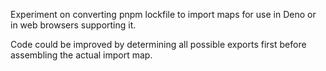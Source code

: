 Experiment on converting pnpm lockfile to import maps for use in Deno or in
web browsers supporting it.

Code could be improved by determining all possible exports first before
assembling the actual import map.
